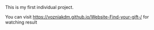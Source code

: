 This is my first individual project.

You can visit https://vozniakdm.github.io/Website-Find-your-gift-/ for watching result
